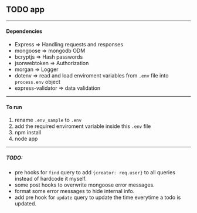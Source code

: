 ## TODO app
---

#### Dependencies
- Express => Handling requests and responses
- mongoose => mongodb ODM
- bcryptjs => Hash passwords
- jsonwebtoken => Authorization
- morgan => Logger
- dotenv => read and load enviroment variables from `.env` file into `process.env` object
- express-validator => data validation

---
#### To run
1. rename `.env_sample` to `.env` 
1. add the required enviroment variable inside this `.env` file
1. npm install
1. node app

---
##### TODO:
- pre hooks for `find` query to add `{creator: req.user}` to all queries instead of hardcode it myself.
- some post hooks to overwrite mongoose error messages.
- format some error messages to hide internal info.
- add pre hook for `update` query to update the time everytime a todo is updated.